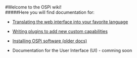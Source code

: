 #Welcome to the OSPi wiki!<br/>
#####Here you will find documentation for:

- [Translating the web interface into your favorite language](https://github.com/Dan-in-CA/OSPi/wiki/Translation-doc)

- [Writing plugins to add new custom capabilities](https://github.com/Dan-in-CA/ospi_plugins/wiki)
- [Installing OSPi software (older docs)](http://rayshobby.net/mediawiki/index.php/Python_Interval_Program_for_OSPi)  
- Documentation for the User Interface (UI) - comming soon